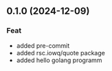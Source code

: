 ## 0.1.0 (2024-12-09)

### Feat

- added pre-commit
- added rsc.iowq/quote package
- added hello golang programm
